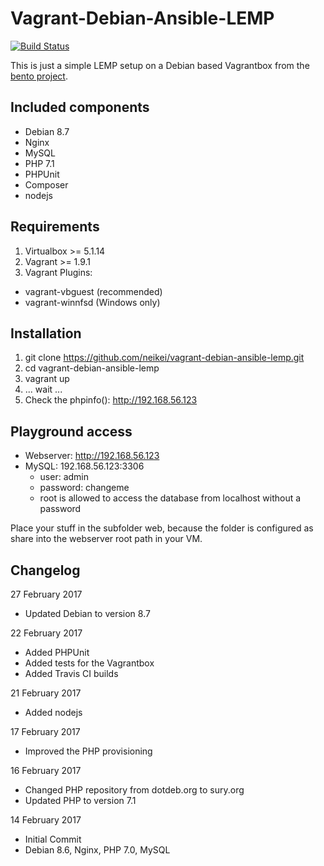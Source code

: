 # Vagrant-Debian-Ansible-LEMP  
[![Build Status](https://travis-ci.org/neikei/vagrant-debian-ansible-lemp.svg?branch=master)](https://travis-ci.org/neikei/vagrant-debian-ansible-lemp)

This is just a simple LEMP setup on a Debian based Vagrantbox from the [bento project](https://github.com/chef/bento).

## Included components

 - Debian 8.7
 - Nginx
 - MySQL
 - PHP 7.1
 - PHPUnit
 - Composer
 - nodejs

## Requirements
1. Virtualbox >= 5.1.14
2. Vagrant >= 1.9.1
3. Vagrant Plugins:
 - vagrant-vbguest (recommended)
 - vagrant-winnfsd (Windows only)

## Installation
1. git clone https://github.com/neikei/vagrant-debian-ansible-lemp.git
2. cd vagrant-debian-ansible-lemp
3. vagrant up
4. ... wait ...
5. Check the phpinfo(): http://192.168.56.123

## Playground access

 - Webserver: http://192.168.56.123
 - MySQL: 192.168.56.123:3306
   - user: admin
   - password: changeme
   - root is allowed to access the database from localhost without a password

Place your stuff in the subfolder web, because the folder is configured as share into the webserver root path in your VM.

## Changelog
27 February 2017
 - Updated Debian to version 8.7

22 February 2017
 - Added PHPUnit
 - Added tests for the Vagrantbox
 - Added Travis CI builds

21 February 2017
 - Added nodejs

17 February 2017
 - Improved the PHP provisioning

16 February 2017
 - Changed PHP repository from dotdeb.org to sury.org
 - Updated PHP to version 7.1

14 February 2017
 - Initial Commit
 - Debian 8.6, Nginx, PHP 7.0, MySQL
